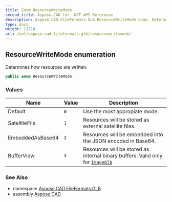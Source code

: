 ```yaml
---
title: Enum ResourceWriteMode
second_title: Aspose.CAD for .NET API Reference
description: Aspose.CAD.FileFormats.GLB.ResourceWriteMode enum. Determines how resources are written
type: docs
weight: 11210
url: /net/aspose.cad.fileformats.glb/resourcewritemode/
---
```

## ResourceWriteMode enumeration

Determines how resources are written.

```csharp
public enum ResourceWriteMode
```

### Values

| Name | Value | Description |
| --- | --- | --- |
| Default | `0` | Use the most appropiate mode. |
| SatelliteFile | `1` | Resources will be stored as external satellite files. |
| EmbeddedAsBase64 | `2` | Resources will be embedded into the JSON encoded in Base64. |
| BufferView | `3` | Resources will be stored as internal binary buffers. Valid only for [`ImageGlb`](../imageglb/) |

### See Also

* namespace [Aspose.CAD.FileFormats.GLB](../../aspose.cad.fileformats.glb/)
* assembly [Aspose.CAD](../../)


